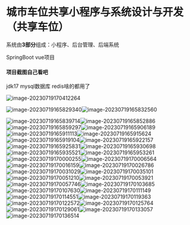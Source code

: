 # 城市车位共享小程序与系统设计与开发（共享车位）

系统由**3部分**组成：小程序、后台管理、后端系统

SpringBoot  vue项目

#### 项目截图自己看吧

jdk17  mysql数据库 redis啥的都用了

![image-20230719170412264](https://soft2176-use.oss-cn-hangzhou.aliyuncs.com/md-pic/image-20230719170412264.png)

![image-20230719165829340](https://soft2176-use.oss-cn-hangzhou.aliyuncs.com/md-pic/image-20230719165829340.png)![image-20230719165832560](https://soft2176-use.oss-cn-hangzhou.aliyuncs.com/md-pic/image-20230719165832560.png)

![image-20230719165839714](https://soft2176-use.oss-cn-hangzhou.aliyuncs.com/md-pic/image-20230719165839714.png)![image-20230719165852886](https://soft2176-use.oss-cn-hangzhou.aliyuncs.com/md-pic/image-20230719165852886.png)![image-20230719165859297](https://soft2176-use.oss-cn-hangzhou.aliyuncs.com/md-pic/image-20230719165859297.png)![image-20230719165906189](https://soft2176-use.oss-cn-hangzhou.aliyuncs.com/md-pic/image-20230719165906189.png)![image-20230719165911113](https://soft2176-use.oss-cn-hangzhou.aliyuncs.com/md-pic/image-20230719165911113.png)![image-20230719165915624](https://soft2176-use.oss-cn-hangzhou.aliyuncs.com/md-pic/image-20230719165915624.png)![image-20230719165919104](https://soft2176-use.oss-cn-hangzhou.aliyuncs.com/md-pic/image-20230719165919104.png)![image-20230719165922157](https://soft2176-use.oss-cn-hangzhou.aliyuncs.com/md-pic/image-20230719165922157.png)![image-20230719165925831](https://soft2176-use.oss-cn-hangzhou.aliyuncs.com/md-pic/image-20230719165925831.png)![image-20230719165930698](https://soft2176-use.oss-cn-hangzhou.aliyuncs.com/md-pic/image-20230719165930698.png)![image-20230719165935521](https://soft2176-use.oss-cn-hangzhou.aliyuncs.com/md-pic/image-20230719165935521.png)![image-20230719165953261](https://soft2176-use.oss-cn-hangzhou.aliyuncs.com/md-pic/image-20230719165953261.png)![image-20230719170000255](https://soft2176-use.oss-cn-hangzhou.aliyuncs.com/md-pic/image-20230719170000255.png)![image-20230719170006564](https://soft2176-use.oss-cn-hangzhou.aliyuncs.com/md-pic/image-20230719170006564.png)![image-20230719170016159](https://soft2176-use.oss-cn-hangzhou.aliyuncs.com/md-pic/image-20230719170016159.png)![image-20230719170026786](https://soft2176-use.oss-cn-hangzhou.aliyuncs.com/md-pic/image-20230719170026786.png)![image-20230719170031029](https://soft2176-use.oss-cn-hangzhou.aliyuncs.com/md-pic/image-20230719170031029.png)![image-20230719170035101](https://soft2176-use.oss-cn-hangzhou.aliyuncs.com/md-pic/image-20230719170035101.png)![image-20230719170051210](https://soft2176-use.oss-cn-hangzhou.aliyuncs.com/md-pic/image-20230719170051210.png)![image-20230719170053921](https://soft2176-use.oss-cn-hangzhou.aliyuncs.com/md-pic/image-20230719170053921.png)![image-20230719170057746](https://soft2176-use.oss-cn-hangzhou.aliyuncs.com/md-pic/image-20230719170057746.png)![image-20230719170103685](https://soft2176-use.oss-cn-hangzhou.aliyuncs.com/md-pic/image-20230719170103685.png)![image-20230719170107630](https://soft2176-use.oss-cn-hangzhou.aliyuncs.com/md-pic/image-20230719170107630.png)![image-20230719170111149](https://soft2176-use.oss-cn-hangzhou.aliyuncs.com/md-pic/image-20230719170111149.png)![image-20230719170114551](https://soft2176-use.oss-cn-hangzhou.aliyuncs.com/md-pic/image-20230719170114551.png)![image-20230719170119363](https://soft2176-use.oss-cn-hangzhou.aliyuncs.com/md-pic/image-20230719170119363.png)![image-20230719170122572](https://soft2176-use.oss-cn-hangzhou.aliyuncs.com/md-pic/image-20230719170122572.png)![image-20230719170125764](https://soft2176-use.oss-cn-hangzhou.aliyuncs.com/md-pic/image-20230719170125764.png)![image-20230719170129061](https://soft2176-use.oss-cn-hangzhou.aliyuncs.com/md-pic/image-20230719170129061.png)![image-20230719170133057](https://soft2176-use.oss-cn-hangzhou.aliyuncs.com/md-pic/image-20230719170133057.png)![image-20230719170136514](https://soft2176-use.oss-cn-hangzhou.aliyuncs.com/md-pic/image-20230719170136514.png)